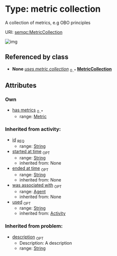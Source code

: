 
# Type: metric collection


A collection of metrics, e.g OBO principles

URI: [semqc:MetricCollection](http://w3id.org/semqcMetricCollection)


![img](http://yuml.me/diagram/nofunky;dir:TB/class/[Metric]<has%20metrics%200..*-%20[MetricCollection&#124;id:string;description:string%20%3F])

## Referenced by class

 *  **None** *[uses metric collection](uses_metric_collection.md)*  <sub>0..*</sub>  **[MetricCollection](MetricCollection.md)**

## Attributes


### Own

 * [has metrics](has_metrics.md)  <sub>0..*</sub>
    * range: [Metric](Metric.md)

### Inherited from activity:

 * [id](id.md)  <sub>REQ</sub>
    * range: [String](types/String.md)
 * [started at time](started_at_time.md)  <sub>OPT</sub>
    * range: [String](types/String.md)
    * inherited from: None
 * [ended at time](ended_at_time.md)  <sub>OPT</sub>
    * range: [String](types/String.md)
    * inherited from: None
 * [was associated with](was_associated_with.md)  <sub>OPT</sub>
    * range: [Agent](Agent.md)
    * inherited from: None
 * [used](used.md)  <sub>OPT</sub>
    * range: [String](types/String.md)
    * inherited from: [Activity](Activity.md)

### Inherited from problem:

 * [description](description.md)  <sub>OPT</sub>
    * Description: A description
    * range: [String](types/String.md)
